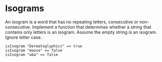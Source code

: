 # Isograms
An isogram is a word that has no repeating letters, consecutive or non-consecutive. Implement a function that determines whether a string that contains only letters is an isogram. Assume the empty string is an isogram. Ignore letter case.

```
isIsogram "Dermatoglyphics" == true
isIsogram "moose" == false
isIsogram "aba" == false
```
